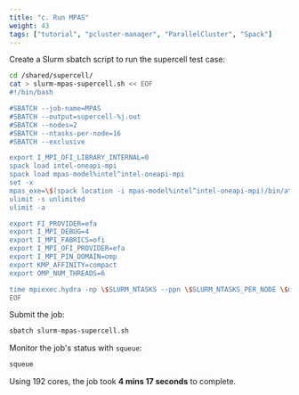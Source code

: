 ```yaml
---
title: "c. Run MPAS"
weight: 43
tags: ["tutorial", "pcluster-manager", "ParallelCluster", "Spack"]
---
```


Create a Slurm sbatch script to run the supercell test case:

```bash
cd /shared/supercell/
cat > slurm-mpas-supercell.sh << EOF
#!/bin/bash

#SBATCH --job-name=MPAS
#SBATCH --output=supercell-%j.out
#SBATCH --nodes=2
#SBATCH --ntasks-per-node=16
#SBATCH --exclusive

export I_MPI_OFI_LIBRARY_INTERNAL=0
spack load intel-oneapi-mpi
spack load mpas-model%intel^intel-oneapi-mpi
set -x
mpas_exe=\$(spack location -i mpas-model%intel^intel-oneapi-mpi)/bin/atmosphere_model
ulimit -s unlimited
ulimit -a

export FI_PROVIDER=efa
export I_MPI_DEBUG=4
export I_MPI_FABRICS=ofi
export I_MPI_OFI_PROVIDER=efa
export I_MPI_PIN_DOMAIN=omp
export KMP_AFFINITY=compact
export OMP_NUM_THREADS=6

time mpiexec.hydra -np \$SLURM_NTASKS --ppn \$SLURM_NTASKS_PER_NODE \$mpas_exe
EOF
```

Submit the job:

```bash
sbatch slurm-mpas-supercell.sh
```

Monitor the job's status with `squeue`:

```bash
squeue
```

Using 192 cores, the job took **4 mins 17 seconds** to complete.

